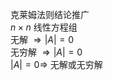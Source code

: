 克莱姆法则结论推广  
 $n\times n$ 线性方程组  
无解 $\Rightarrow|A|=0$  
无穷解 $\Rightarrow|A|=0$  
 $|A|=0\Rightarrow$ 无解或无穷解  
